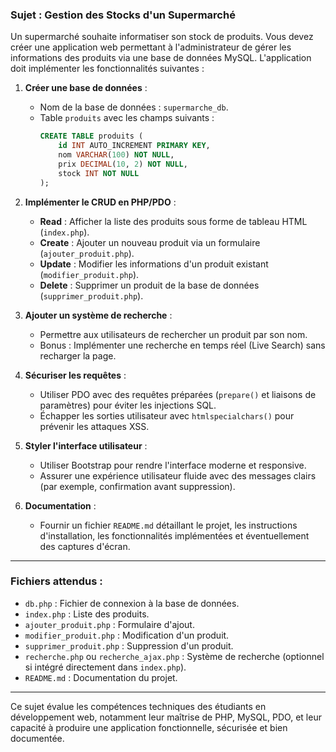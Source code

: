 
### **Sujet : Gestion des Stocks d'un Supermarché**

Un supermarché souhaite informatiser son stock de produits. Vous devez créer une application web permettant à l'administrateur de gérer les informations des produits via une base de données MySQL. L'application doit implémenter les fonctionnalités suivantes :

1. **Créer une base de données** :
   - Nom de la base de données : `supermarche_db`.
   - Table `produits` avec les champs suivants :
     ```sql
     CREATE TABLE produits (
         id INT AUTO_INCREMENT PRIMARY KEY,
         nom VARCHAR(100) NOT NULL,
         prix DECIMAL(10, 2) NOT NULL,
         stock INT NOT NULL
     );
     ```

2. **Implémenter le CRUD en PHP/PDO** :
   - **Read** : Afficher la liste des produits sous forme de tableau HTML (`index.php`).
   - **Create** : Ajouter un nouveau produit via un formulaire (`ajouter_produit.php`).
   - **Update** : Modifier les informations d'un produit existant (`modifier_produit.php`).
   - **Delete** : Supprimer un produit de la base de données (`supprimer_produit.php`).

3. **Ajouter un système de recherche** :
   - Permettre aux utilisateurs de rechercher un produit par son nom.
   - Bonus : Implémenter une recherche en temps réel (Live Search) sans recharger la page.

4. **Sécuriser les requêtes** :
   - Utiliser PDO avec des requêtes préparées (`prepare()` et liaisons de paramètres) pour éviter les injections SQL.
   - Échapper les sorties utilisateur avec `htmlspecialchars()` pour prévenir les attaques XSS.

5. **Styler l'interface utilisateur** :
   - Utiliser Bootstrap pour rendre l'interface moderne et responsive.
   - Assurer une expérience utilisateur fluide avec des messages clairs (par exemple, confirmation avant suppression).

6. **Documentation** :
   - Fournir un fichier `README.md` détaillant le projet, les instructions d'installation, les fonctionnalités implémentées et éventuellement des captures d'écran.

---

### **Fichiers attendus** :
- `db.php` : Fichier de connexion à la base de données.
- `index.php` : Liste des produits.
- `ajouter_produit.php` : Formulaire d'ajout.
- `modifier_produit.php` : Modification d'un produit.
- `supprimer_produit.php` : Suppression d'un produit.
- `recherche.php` ou `recherche_ajax.php` : Système de recherche (optionnel si intégré directement dans `index.php`).
- `README.md` : Documentation du projet.

---

Ce sujet évalue les compétences techniques des étudiants en développement web, notamment leur maîtrise de PHP, MySQL, PDO, et leur capacité à produire une application fonctionnelle, sécurisée et bien documentée.